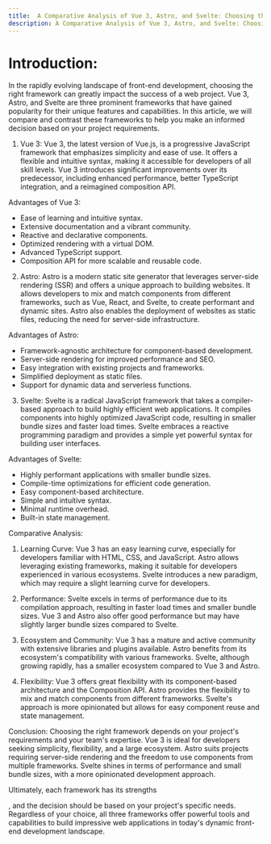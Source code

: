 ```yaml
---
title:  A Comparative Analysis of Vue 3, Astro, and Svelte: Choosing the Right Framework for Your Project
description: A Comparative Analysis of Vue 3, Astro, and Svelte: Choosing the Right Framework for Your Project
---
```


# Introduction:
In the rapidly evolving landscape of front-end development, choosing the right framework can greatly impact the success of a web project. Vue 3, Astro, and Svelte are three prominent frameworks that have gained popularity for their unique features and capabilities. In this article, we will compare and contrast these frameworks to help you make an informed decision based on your project requirements.

1. Vue 3:
Vue 3, the latest version of Vue.js, is a progressive JavaScript framework that emphasizes simplicity and ease of use. It offers a flexible and intuitive syntax, making it accessible for developers of all skill levels. Vue 3 introduces significant improvements over its predecessor, including enhanced performance, better TypeScript integration, and a reimagined composition API.

Advantages of Vue 3:
- Ease of learning and intuitive syntax.
- Extensive documentation and a vibrant community.
- Reactive and declarative components.
- Optimized rendering with a virtual DOM.
- Advanced TypeScript support.
- Composition API for more scalable and reusable code.

2. Astro:
Astro is a modern static site generator that leverages server-side rendering (SSR) and offers a unique approach to building websites. It allows developers to mix and match components from different frameworks, such as Vue, React, and Svelte, to create performant and dynamic sites. Astro also enables the deployment of websites as static files, reducing the need for server-side infrastructure.

Advantages of Astro:
- Framework-agnostic architecture for component-based development.
- Server-side rendering for improved performance and SEO.
- Easy integration with existing projects and frameworks.
- Simplified deployment as static files.
- Support for dynamic data and serverless functions.

3. Svelte:
Svelte is a radical JavaScript framework that takes a compiler-based approach to build highly efficient web applications. It compiles components into highly optimized JavaScript code, resulting in smaller bundle sizes and faster load times. Svelte embraces a reactive programming paradigm and provides a simple yet powerful syntax for building user interfaces.

Advantages of Svelte:
- Highly performant applications with smaller bundle sizes.
- Compile-time optimizations for efficient code generation.
- Easy component-based architecture.
- Simple and intuitive syntax.
- Minimal runtime overhead.
- Built-in state management.

Comparative Analysis:
1. Learning Curve: Vue 3 has an easy learning curve, especially for developers familiar with HTML, CSS, and JavaScript. Astro allows leveraging existing frameworks, making it suitable for developers experienced in various ecosystems. Svelte introduces a new paradigm, which may require a slight learning curve for developers.

2. Performance: Svelte excels in terms of performance due to its compilation approach, resulting in faster load times and smaller bundle sizes. Vue 3 and Astro also offer good performance but may have slightly larger bundle sizes compared to Svelte.

3. Ecosystem and Community: Vue 3 has a mature and active community with extensive libraries and plugins available. Astro benefits from its ecosystem's compatibility with various frameworks. Svelte, although growing rapidly, has a smaller ecosystem compared to Vue 3 and Astro.

4. Flexibility: Vue 3 offers great flexibility with its component-based architecture and the Composition API. Astro provides the flexibility to mix and match components from different frameworks. Svelte's approach is more opinionated but allows for easy component reuse and state management.

Conclusion:
Choosing the right framework depends on your project's requirements and your team's expertise. Vue 3 is ideal for developers seeking simplicity, flexibility, and a large ecosystem. Astro suits projects requiring server-side rendering and the freedom to use components from multiple frameworks. Svelte shines in terms of performance and small bundle sizes, with a more opinionated development approach.

Ultimately, each framework has its strengths

, and the decision should be based on your project's specific needs. Regardless of your choice, all three frameworks offer powerful tools and capabilities to build impressive web applications in today's dynamic front-end development landscape.